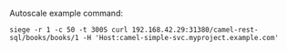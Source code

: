 
Autoscale example command:

```
siege -r 1 -c 50 -t 300S curl 192.168.42.29:31380/camel-rest-sql/books/books/1 -H 'Host:camel-simple-svc.myproject.example.com'
```
